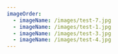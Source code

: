 ```yaml
---
imageOrder:
  - imageName: /images/test-7.jpg
  - imageName: /images/test-1.jpg
  - imageName: /images/test-3.jpg
  - imageName: /images/test-4.jpg
---
```


